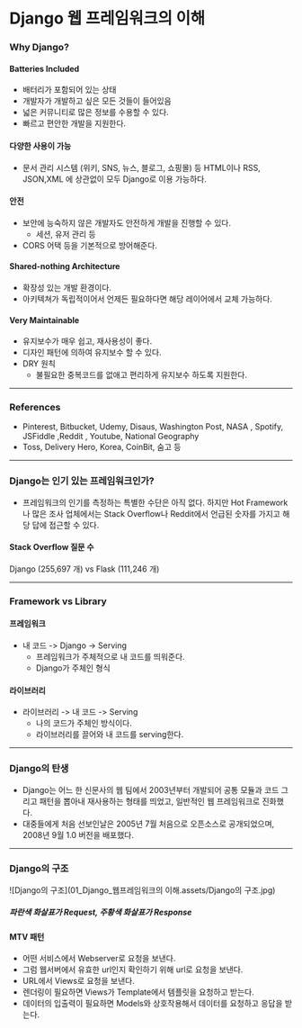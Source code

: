 # Django 웹 프레임워크의 이해

### Why Django? 

#### Batteries Included

-  배터리가 포함되어 있는 상태
- 개발자가 개발하고 싶은 모든 것들이 들어있음
- 넓은 커뮤니티로 많은 정보를 수용할 수 있다.
- 빠르고 편안한 개발을 지원한다.

#### 다양한 사용이 가능 

- 문서 관리 시스템 (위키, SNS, 뉴스, 블로그, 쇼핑몰) 등 HTML이나 RSS, JSON,XML 에 상관없이 모두 Django로 이용 가능하다.

#### 안전

- 보안에 능숙하지 않은 개발자도 안전하게 개발을 진행할 수 있다. 
  - 세션, 유저 관리 등 
- CORS 어택 등을 기본적으로 방어해준다. 

#### Shared-nothing Architecture

- 확장성 있는 개발 환경이다. 
- 아키텍쳐가 독립적이어서 언제든 필요하다면 해당 레이어에서 교체 가능하다. 

#### Very Maintainable

- 유지보수가 매우 쉽고, 재사용성이 좋다. 
- 디자인 패턴에 의하여 유지보수 할 수 있다.
- DRY 원칙
  - 불필요한 중복코드를 없애고 편리하게 유지보수 하도록 지원한다. 

<hr>

### References

- Pinterest, Bitbucket, Udemy, Disaus, Washington Post, NASA , Spotify, JSFiddle ,Reddit , Youtube, National Geography
- Toss, Delivery Hero, Korea, CoinBit, 숨고 등 

<hr>

### Django는 인기 있는 프레임워크인가?

- 프레임워크의 인기를 측정하는 특별한 수단은 아직 없다. 하지만 Hot Framework나 많은 조사 업체에서는 Stack Overflow나 Reddit에서 언급된 숫자를 가지고 해당 답에 접근할 수 있다.

#### Stack Overflow 질문 수 

Django (255,697 개) vs Flask (111,246 개)

<hr>

### Framework vs Library

#### 프레임워크 

- 내 코드 -> Django -> Serving
  - 프레임워크가 주체적으로 내 코드를 띄워준다. 
  - Django가 주체인 형식 

#### 라이브러리

- 라이브러리 -> 내 코드 -> Serving
  - 나의 코드가 주체인 방식이다.
  - 라이브러리를 끌어와 내 코드를 serving한다. 

<hr>

### Django의 탄생

- Django는 어느 한 신문사의 웹 팀에서 2003년부터 개발되어 공통 모듈과 코드 그리고 패턴을 뽑아내 재사용하는 형태를 띄었고, 일반적인 웹 프레임워크로 진화했다.
- 대중들에게 처음 선보인날은 2005년 7월 처음으로 오픈소스로 공개되었으며, 2008년 9월 1.0 버전을 배포했다.

<hr>

### Django의 구조

![Django의 구조](01_Django_웹프레임워크의 이해.assets/Django의 구조.jpg)

##### 파란색 화살표가 Request, 주황색 화살표가 Response 

#### MTV 패턴

- 어떤 서비스에서 Webserver로 요청을 보낸다.
- 그럼 웹서버에서 유효한 url인지 확인하기 위해 url로 요청을 보낸다.
- URL에서  Views로 요청을 보낸다. 
- 렌더링이 필요하면 Views가 Template에서 템플릿을 요청하고 받는다.
- 데이터의 입출력이 필요하면 Models와 상호작용해서 데이터를 요청하고 응답을 받는다. 
